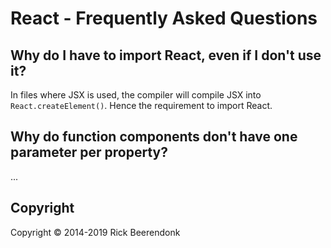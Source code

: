 # React - Frequently Asked Questions

## Why do I have to import React, even if I don't use it?

In files where JSX is used, the compiler will compile JSX into `React.createElement()`. Hence the requirement to import React.

## Why do function components don't have one parameter per property?

...

##

## Copyright

Copyright © 2014-2019 Rick Beerendonk
